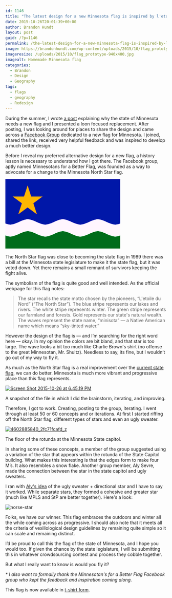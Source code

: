 ```yaml
---
id: 1146
title: "The latest design for a new Minnesota flag is inspired by l'etoile du nord"
date: 2015-10-26T20:01:39+00:00
author: Brandon Hundt
layout: post
guid: /?p=1146
permalink: /the-latest-design-for-a-new-minnesota-flag-is-inspired-by-letoile-du-nord/
image: https://brandonhundt.com/wp-content/uploads/2015/10/flag_prototype-940x400.jpg
imageresize: /uploads/2015/10/flag_prototype-940x400.jpg
imagealt: Homemade Minnesota flag
categories:
  - Brandon
  - Design
  - Geography
tags:
  - flags
  - geography
  - Redesign
---
```

During the summer, I wrote [a post](/adventures-in-vexillology-a-new-flag-for-minnesota/) explaining why the state of Minnesota needs a new flag and I presented a loon focused replacement. After posting, I was looking around for places to share the design and came across a [Facebook Group](https://www.facebook.com/groups/60969148707/) dedicated to a new flag for Minnesota. I joined, shared the link, received very helpful feedback and was inspired to develop a much better design.<!--more-->

Before I reveal my preferred alternative design for a new flag, a history lesson is necessary to understand how I got there. The Facebook group, aptly named Minnesotans for a Better Flag, was founded as a way to advocate for a change to the Minnesota North Star flag.

[<img class="size-full wp-image-1148 aligncenter" src="/wp-content/uploads/2015/10/mnflag-graphic1.gif" alt="mnflag-graphic1" width="359" height="216" />](/wp-content/uploads/2015/10/mnflag-graphic1.gif)

The North Star flag was close to becoming the state flag in 1989 there was a bill at the Minnesota state legislature to make it the state flag, but it was voted down. Yet there remains a small remnant of survivors keeping the fight alive.

The symbolism of the flag is quite good and well intended. As the official webpage for this flag notes:

> The star recalls the state motto chosen by the pioneers, &#8220;L'etoile du Nord&#8221; (&#8220;The North Star&#8221;). The blue stripe represents our lakes and rivers. The white stripe represents winter. The green stripe represents our farmland and forests. Gold represents our state's natural wealth. The waves represent the state name, &#8220;minisota&#8221; &#8212; a Native American name which means &#8220;sky-tinted water.&#8221;

However the design of the flag is — and I’m searching for the right word here — okay. In my opinion the colors are bit bland, and that star is too large. The wave looks a bit too much like Charlie Brown's shirt (no offense to the great Minnesotan, Mr. Shultz). Needless to say, its fine, but I wouldn’t go out of my way to fly it.

As much as the North Star flag is a real improvement over the [current state flag](https://en.wikipedia.org/wiki/Flag_of_Minnesota), we can do better. Minnesota is much more vibrant and progressive place than this flag represents.

<div id="attachment_1147" class="wp-caption alignnone">
  <a href="/wp-content/uploads/2015/10/Screen-Shot-2015-10-26-at-6.45.19-PM.png"><img class="wp-image-1147 size-large" src="/wp-content/uploads/2015/10/Screen-Shot-2015-10-26-at-6.45.19-PM-1024x583.png" alt="Screen Shot 2015-10-26 at 6.45.19 PM" width="640" height="364" srcset="/wp-content/uploads/2015/10/Screen-Shot-2015-10-26-at-6.45.19-PM-1024x583.png 1024w, /wp-content/uploads/2015/10/Screen-Shot-2015-10-26-at-6.45.19-PM-300x171.png 300w" sizes="(max-width: 640px) 100vw, 640px" /></a>

  <p class="wp-caption-text">
    A snapshot of the file in which I did the brainstorm, iterating, and improving.
  </p>
</div>

<p style="clear: both;">
  Therefore, I got to work. Creating, posting to the group, iterating. I went through at least 50 or 60 concepts and or iterations. At first I started riffing off the North Star flag, different types of stars and even an ugly sweater.
</p>

<div id="attachment_1149" class="wp-caption alignnone">
  <a href="/wp-content/uploads/2015/10/4602885840_2fc71fcafd_z.jpg"><img class="wp-image-1149 size-full" style="float: none; margin: 0;" src="/wp-content/uploads/2015/10/4602885840_2fc71fcafd_z.jpg" alt="4602885840_2fc71fcafd_z" width="640" height="480" srcset="/wp-content/uploads/2015/10/4602885840_2fc71fcafd_z.jpg 640w, /wp-content/uploads/2015/10/4602885840_2fc71fcafd_z-300x225.jpg 300w" sizes="(max-width: 640px) 100vw, 640px" /></a>

  <p class="wp-caption-text">
    The floor of the rotunda at the Minnesota State capitol.
  </p>
</div>

In sharing some of these concepts, a member of the group suggested using a variation of the star that appears within the rotunda of the State Capitol building. What makes this interesting is that the edges form to make four M’s. It also resembles a snow flake. Another group member, Aly Sevre, made the connection between the star in the state capitol and ugly sweaters.

I ran with [Aly's idea](https://www.facebook.com/groups/60969148707/permalink/10153484743898708/) of the ugly sweater + directional star and I have to say it worked. While separate stars, they formed a cohesive and greater star (much like MPLS and StP are better together). Here's a look:

<img class="alignnone size-full wp-image-1150" src="/wp-content/uploads/2015/10/norse-star.png" alt="norse-star" width="1290" height="836" srcset="/wp-content/uploads/2015/10/norse-star.png 1290w, /wp-content/uploads/2015/10/norse-star-300x194.png 300w, /wp-content/uploads/2015/10/norse-star-1024x664.png 1024w" sizes="(max-width: 1290px) 100vw, 1290px" />

Folks, we have our winner. This flag embraces the outdoors and winter all the while coming across as progressive. I should also note that it meets all the criteria of vexillological design guidelines by remaining quite simple so it can scale and remaining distinct.

I’d be proud to call this the flag of the state of Minnesota, and I hope you would too. If given the chance by the state legislature, I will be submitting this in whatever crowdsourcing contest and process they cobble together.

But what I really want to know is would you fly it?

_* I also want to formally thank the Minnesotan's for a Better Flag Facebook group who kept the feedback and inspiration coming along._

This flag is now available in [t-shirt form](https://cottonbureau.com/products/letoile-du-nord-the-minnesota-north-star?fbclid=IwAR1R8cNJLOTNRjepjlUrq7sWLa_JQGwMA4TIdvhyRCkfnSCBYgfwHUopLYs#/1417424/tee-men-standard-tee-midnight-blue-poly-cotton-xs).
